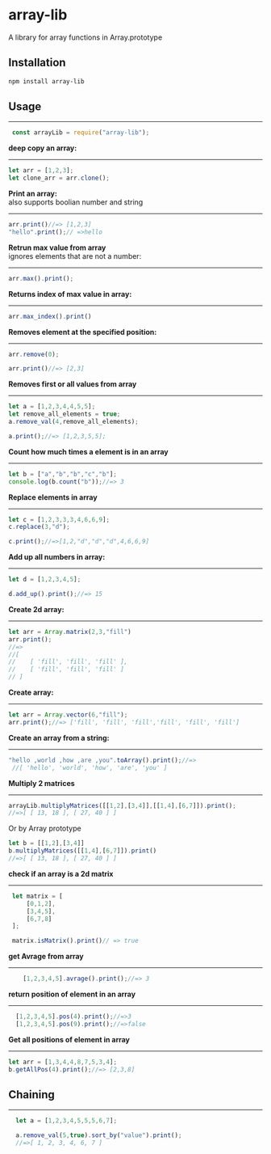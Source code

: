 # array-lib

A library for array functions in Array.prototype

## Installation
```sh
npm install array-lib
```

## Usage 
****
```js
 const arrayLib = require("array-lib");
 ```
 **deep copy an array:**
 ****
 ```js
 let arr = [1,2,3];
 let clone_arr = arr.clone();
```
 **Print an array:**<br>
  also supports boolian number and string
 ****
 ```js
 arr.print()//=> [1,2,3]
 "hello".print();// =>hello
```
 **Retrun max value from array**<br /> 
  ignores elements that are not a number:
  ****
 ```js
 arr.max().print();
 ```

 **Returns index of max value in array:**
 ****
 ```js
 arr.max_index().print()
```
**Removes element at the specified position:**
****
```js
arr.remove(0);

arr.print()//=> [2,3]
```

**Removes first or all values from array**
****
```js
let a = [1,2,3,4,4,5,5];
let remove_all_elements = true;
a.remove_val(4,remove_all_elements);

a.print();//=> [1,2,3,5,5];
```

**Count how much times a element is in an array**
****
```js
let b = ["a","b","b","c","b"];
console.log(b.count("b"));//=> 3
```
**Replace elements in array**
****
```js
let c = [1,2,3,3,3,4,6,6,9];
c.replace(3,"d");

c.print();//=>[1,2,"d","d","d",4,6,6,9]
```
**Add up all numbers in array:**
****
```js
let d = [1,2,3,4,5];

d.add_up().print();//=> 15
```
**Create 2d array:**
****
```js
let arr = Array.matrix(2,3,"fill")
arr.print();
//=>
//[ 
//    [ 'fill', 'fill', 'fill' ],
//    [ 'fill', 'fill', 'fill' ]
// ]
```

**Create array:**
****
```js
let arr = Array.vector(6,"fill");
arr.print();//=> ['fill', 'fill', 'fill','fill', 'fill', 'fill']
```

**Create an array from a string:**<br />
****
```js
"hello ,world ,how ,are ,you".toArray().print();//=>
 //[ 'hello', 'world', 'how', 'are', 'you' ]
```
**Multiply 2 matrices**
 ****
```js 
arrayLib.multiplyMatrices([[1,2],[3,4]],[[1,4],[6,7]]).print();
//=>[ [ 13, 18 ], [ 27, 40 ] ]
```
Or by Array prototype
```js
let b = [[1,2],[3,4]]
b.multiplyMatrices([[1,4],[6,7]]).print()
//=>[ [ 13, 18 ], [ 27, 40 ] ]
```
**check if an array is a 2d matrix**
****
```js
 let matrix = [
     [0,1,2],
     [3,4,5],
     [6,7,8]
 ];

 matrix.isMatrix().print()// => true
```

**get Avrage from array**
****
```js
    [1,2,3,4,5].avrage().print();//=> 3
```
**return position of element in an array**
****
```js
  [1,2,3,4,5].pos(4).print();//=>3
  [1,2,3,4,5].pos(9).print();//=>false
```
**Get all positions of element in array**
****
```js
let arr = [1,3,4,4,8,7,5,3,4];
b.getAllPos(4).print();//=> [2,3,8]
```
## Chaining
****
```js
  let a = [1,2,3,4,5,5,5,6,7];

  a.remove_val(5,true).sort_by("value").print(); 
  //=>[ 1, 2, 3, 4, 6, 7 ]
```
